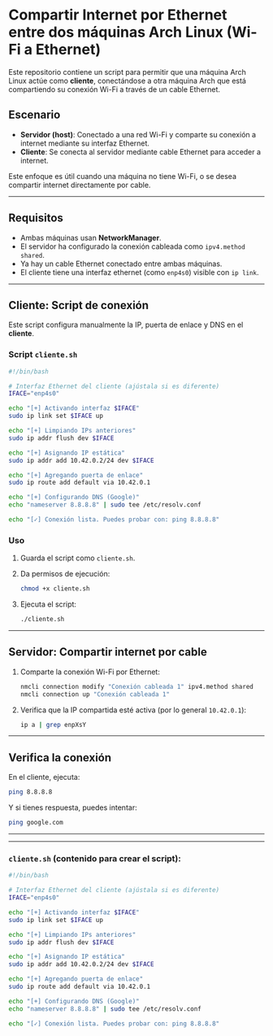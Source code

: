 
# Compartir Internet por Ethernet entre dos máquinas Arch Linux (Wi-Fi a Ethernet)

Este repositorio contiene un script para permitir que una máquina Arch Linux actúe como **cliente**, conectándose a otra máquina Arch que está compartiendo su conexión Wi-Fi a través de un cable Ethernet.

## Escenario

- **Servidor (host)**: Conectado a una red Wi-Fi y comparte su conexión a internet mediante su interfaz Ethernet.
- **Cliente**: Se conecta al servidor mediante cable Ethernet para acceder a internet.

Este enfoque es útil cuando una máquina no tiene Wi-Fi, o se desea compartir internet directamente por cable.

---

## Requisitos

- Ambas máquinas usan **NetworkManager**.
- El servidor ha configurado la conexión cableada como `ipv4.method shared`.
- Ya hay un cable Ethernet conectado entre ambas máquinas.
- El cliente tiene una interfaz ethernet (como `enp4s0`) visible con `ip link`.

---

## Cliente: Script de conexión

Este script configura manualmente la IP, puerta de enlace y DNS en el **cliente**.

### Script `cliente.sh`

```bash
#!/bin/bash

# Interfaz Ethernet del cliente (ajústala si es diferente)
IFACE="enp4s0"

echo "[+] Activando interfaz $IFACE"
sudo ip link set $IFACE up

echo "[+] Limpiando IPs anteriores"
sudo ip addr flush dev $IFACE

echo "[+] Asignando IP estática"
sudo ip addr add 10.42.0.2/24 dev $IFACE

echo "[+] Agregando puerta de enlace"
sudo ip route add default via 10.42.0.1

echo "[+] Configurando DNS (Google)"
echo "nameserver 8.8.8.8" | sudo tee /etc/resolv.conf

echo "[✓] Conexión lista. Puedes probar con: ping 8.8.8.8"
```

### Uso

1. Guarda el script como `cliente.sh`.
2. Da permisos de ejecución:

   ```bash
   chmod +x cliente.sh
   ```

3. Ejecuta el script:

   ```bash
   ./cliente.sh
   ```

---

## Servidor: Compartir internet por cable

1. Comparte la conexión Wi-Fi por Ethernet:

   ```bash
   nmcli connection modify "Conexión cableada 1" ipv4.method shared
   nmcli connection up "Conexión cableada 1"
   ```

2. Verifica que la IP compartida esté activa (por lo general `10.42.0.1`):

   ```bash
   ip a | grep enpXsY
   ```

---

## Verifica la conexión

En el cliente, ejecuta:

```bash
ping 8.8.8.8
```

Y si tienes respuesta, puedes intentar:

```bash
ping google.com
```

---

---

### `cliente.sh` (contenido para crear el script):

```bash
#!/bin/bash

# Interfaz Ethernet del cliente (ajústala si es diferente)
IFACE="enp4s0"

echo "[+] Activando interfaz $IFACE"
sudo ip link set $IFACE up

echo "[+] Limpiando IPs anteriores"
sudo ip addr flush dev $IFACE

echo "[+] Asignando IP estática"
sudo ip addr add 10.42.0.2/24 dev $IFACE

echo "[+] Agregando puerta de enlace"
sudo ip route add default via 10.42.0.1

echo "[+] Configurando DNS (Google)"
echo "nameserver 8.8.8.8" | sudo tee /etc/resolv.conf

echo "[✓] Conexión lista. Puedes probar con: ping 8.8.8.8"
```
